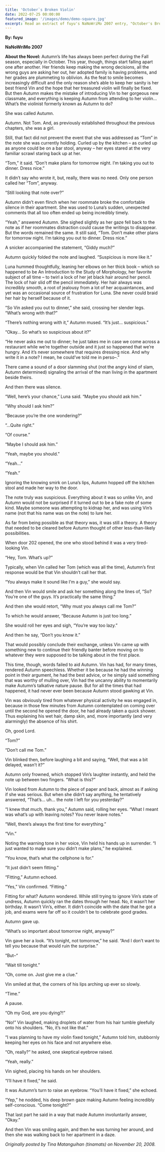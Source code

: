 ```yaml
---
title: 'October`s Broken Violin'
date: 2022-07-25 00:00:00
featured_image: '/images/demo/demo-square.jpg'
excerpt: Read an extract of fuyu's NaNoWriMo 2007 entry, "October's Broken Violin." (Originally posted by Tina Matanguihan (tinamats) on November 20, 2008)
---
```


**By: fuyu**

**NaNoWriMo 2007**

**About the Novel:** Autumn’s life has always been perfect during the Fall season, especially in October. This year, though, things start falling apart one after another. Her friends keep making the wrong decisions, all the wrong guys are asking her out, her adopted family is having problems, and her grades are plummeting to oblivion. As the feat to smile becomes increasingly difficult and the only reason she’s able to keep her sanity is her best friend Vin and the hope that her treasured violin will finally be fixed. But then Autumn makes the mistake of introducing Vin to her gorgeous new classmate, and everything is keeping Autumn from attending to her violin… What’s the violinist formerly known as Autumn to do?

She was called Autumn.

Autumn. Not Tom. And, as previously established throughout the previous chapters, she was a girl.

Still, that fact did not prevent the event that she was addressed as “Tom” in the note she was currently holding. Curled up by the kitchen – as curled up as anyone could be on a bar stool, anyway – her eyes stared at the very familiar scrawl staring back up at her.

“Tom,” it said. “Don’t make plans for tomorrow night. I’m taking you out to dinner. Dress nice.”

It didn’t say who wrote it, but, really, there was no need. Only one person called her “Tom”, anyway.

“Still looking that note over?”

Autumn didn’t even flinch when her roommate broke the comfortable silence in their apartment. She was used to Luna’s sudden, unexpected comments that all too often ended up being incredibly timely.

“Yeah,” answered Autumn. She sighed slightly as her gaze fell back to the note as if her roommates distraction could cause the writings to disappear. But the words remained the same. It still said, “Tom. Don’t make other plans for tomorrow night. I’m taking you out to dinner. Dress nice.”

A snicker accompanied the statement, “Giddy much?”

Autumn quickly folded the note and laughed. “Suspicious is more like it.”

Luna hummed thoughtfully, leaning her elbows on her thick book – which so happened to be An Introduction to the Study of Morphology, her favorite subject of all time – to twirl a lock of her jet black hair around her pencil. The lock of hair slid off the pencil immediately. Her hair always was incredibly smooth, a root of jealousy from a lot of her acquaintances, and yet was an occasional source of frustration for Luna. She never could braid her hair by herself because of it.

“So Vin asked you out to dinner,” she said, crossing her slender legs. “What’s wrong with that?”

“There’s nothing wrong with it,” Autumn mused. “It’s just… suspicious.”

“Okay… So what’s so suspicious about it?”

“He never asks me out to dinner; he just takes me in case we come across a restaurant while we’re together outside and it just so happened that we’re hungry. And it’s never somewhere that requires dressing nice. And why write it in a note? I mean, he could’ve told me in perso–.”

There came a sound of a door slamming shut (not the angry kind of slam, Autumn determined) signaling the arrival of the man living in the apartment beside theirs.

And then there was silence.

“Well, here’s your chance,” Luna said. “Maybe you should ask him.”

“Why should I ask him?”

“Because you’re the one wondering?”

“…Quite right.”

“Of course.”

“Maybe I should ask him.”

“Yeah, maybe you should.”

“Yeah…”

“Yeah.”

Ignoring the knowing smirk on Luna’s lips, Autumn hopped off the kitchen stool and made her way to the door.

The note truly was suspicious. Everything about it was so unlike Vin, and Autumn would not be surprised if it turned out to be a fake note of some kind. Maybe someone was attempting to kidnap her, and was using Vin’s name (not that his name was on the note) to lure her.

As far from being possible as that theory was, it was still a theory. A theory that needed to be cleared before Autumn thought of other less-than-likely possibilities.

When door 202 opened, the one who stood behind it was a very tired-looking Vin.

“Hey, Tom. What’s up?”

Typically, when Vin called her Tom (which was all the time), Autumn’s first response would be that Vin shouldn’t call her that.

“You always make it sound like I’m a guy,” she would say.

And then Vin would smile and ask her something along the lines of, “So? You’re one of the guys. It’s practically the same thing.”

And then she would retort, “Why must you always call me Tom?”

To which he would answer, “Because Autumn is just too long.”

She would roll her eyes and sigh, “You’re way too lazy.”

And then he say, “Don’t you know it.”

That would possibly conclude their exchange, unless Vin came up with something new to continue their friendly banter before moving on to whatever they were supposed to be talking about in the first place.

This time, though, words failed to aid Autumn. Vin has had, for many times, rendered Autumn speechless. Whether it be because he had the winning point in their argument, he had the best advice, or he simply said something that was worthy of mulling over, Vin had the uncanny ability to momentarily make Autumn’s talkative nature pause. But for all the times that had happened, it had never ever been because Autumn stood gawking at Vin.

Vin was obviously tired from whatever physical activity he was engaged in, because in those few minutes from Autumn contemplated on coming over until the second he opened the door, he had already taken a quick shower. Thus explaining his wet hair, damp skin, and, more importantly (and very alarmingly) the absence of his shirt.

Oh, good Lord.

“Tom?”

“Don’t call me Tom.”

Vin blinked then, before laughing a bit and saying, “Well, that was a bit delayed, wasn’t it?”

Autumn only frowned, which stopped Vin’s laughter instantly, and held the note up between two fingers. “What is this?”

Vin looked from Autumn to the piece of paper and back, almost as if asking if she was serious. But when she didn’t say anything, he tentatively answered, “That’s… uh… the note I left for you yesterday?”

“I knew that much, thank you,” Autumn said, rolling her eyes. “What I meant was what’s up with leaving notes? You never leave notes.”

“Well, there’s always the first time for everything.”

“Vin.”

Noting the warning tone in her voice, Vin held his hands up in surrender. “I just wanted to make sure you didn’t make plans,” he explained.

“You know, that’s what the cellphone is for.”

“It just didn’t seem fitting.”

“Fitting,” Autumn echoed.

“Yes,” Vin confirmed. “Fitting.”

Fitting for what? Autumn wondered. While still trying to ignore Vin’s state of undress, Autumn quickly ran the dates through her head. No, it wasn’t her birthday. It wasn’t Vin’s, either. It didn’t coincide with the date that he got a job, and exams were far off so it couldn’t be to celebrate good grades.

Autumn gave up.

“What’s so important about tomorrow night, anyway?”

Vin gave her a look. “It’s tonight, not tomorrow,” he said. “And I don’t want to tell you because that would ruin the surprise.”

“But–“

“Wait till tonight.”

“Oh, come on. Just give me a clue.”

Vin smiled at that, the corners of his lips arching up ever so slowly.

“Time.”

A pause.

“Oh my God, are you dying?!”

“No!” Vin laughed, making droplets of water from his hair tumble gleefully onto his shoulders. “No, it’s not like that.”

“I was planning to have my violin fixed tonight,” Autumn told him, stubbornly keeping her eyes on his face and not anywhere else.

“Oh, really?” he asked, one skeptical eyebrow raised.

“Yeah, really.”

Vin sighed, placing his hands on her shoulders.

“I’ll have it fixed,” he said.

It was Autumn’s turn to raise an eyebrow. “You’ll have it fixed,” she echoed.

“Yep,” he nodded, his deep brown gaze making Autumn feeling incredibly self-conscious. “Come tonight?”

That last part he said in a way that made Autumn involuntarily answer, “Okay.”

And then Vin was smiling again, and then he was turning her around, and then she was walking back to her apartment in a daze.

*Originally posted by Tina Matanguihan (tinamats) on November 20, 2008.*